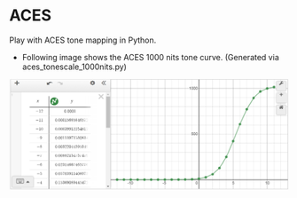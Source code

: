 # ACES

Play with ACES tone mapping in Python.

- Following image shows the ACES 1000 nits tone curve. (Generated via aces_tonescale_1000nits.py)

![curve](https://github.com/atyuwen/aces/raw/master/curve.png)
